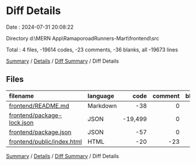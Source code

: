 # Diff Details

Date : 2024-07-31 20:08:22

Directory d:\\MERN App\\RamaporoadRunners-Mart\\frontend\\src

Total : 4 files,  -19614 codes, -23 comments, -36 blanks, all -19673 lines

[Summary](results.md) / [Details](details.md) / [Diff Summary](diff.md) / Diff Details

## Files
| filename | language | code | comment | blank | total |
| :--- | :--- | ---: | ---: | ---: | ---: |
| [frontend/README.md](/frontend/README.md) | Markdown | -38 | 0 | -33 | -71 |
| [frontend/package-lock.json](/frontend/package-lock.json) | JSON | -19,499 | 0 | -1 | -19,500 |
| [frontend/package.json](/frontend/package.json) | JSON | -57 | 0 | -1 | -58 |
| [frontend/public/index.html](/frontend/public/index.html) | HTML | -20 | -23 | -1 | -44 |

[Summary](results.md) / [Details](details.md) / [Diff Summary](diff.md) / Diff Details